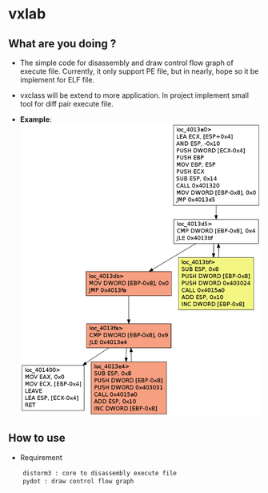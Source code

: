 # vxlab

## What are you doing ?
* The simple code for disassembly and draw control flow graph of execute file. Currently, it only support PE file, but in nearly, hope so it be implement for ELF file.
* vxclass will be extend to more application. In project implement small tool for diff pair execute file.

* **Example**:
![A simple binary diff](https://raw.githubusercontent.com/zunc/vxlab/master/picture/for04_diff.png)


## How to use
* Requirement
```
	distorm3 : core to disassembly execute file
	pydot : draw control flow graph
```
